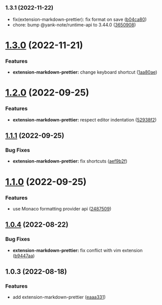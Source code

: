 ## <small>1.3.1 (2022-11-22)</small>

* fix(extension-markdown-prettier): fix format on save ([b04ca80](https://github.com/purocean/yank-note-extension/commit/b04ca80))
* chore: bump @yank-note/runtime-api to 3.44.0 ([3650908](https://github.com/purocean/yank-note-extension/commit/3650908))



# [1.3.0](https://github.com/purocean/yank-note-extension/compare/extension-markdown-prettier-1.2.0...extension-markdown-prettier-1.3.0) (2022-11-21)


### Features

* **extension-markdown-prettier:** change keyboard shortcut ([1aa80ae](https://github.com/purocean/yank-note-extension/commit/1aa80ae0cb661c3142d927c2fee908ac66a40dfe))



# [1.2.0](https://github.com/purocean/yank-note-extension/compare/extension-markdown-prettier-1.1.1...extension-markdown-prettier-1.2.0) (2022-09-25)


### Features

* **extension-markdown-prettier:** respect editor indentation ([52938f2](https://github.com/purocean/yank-note-extension/commit/52938f23db2b1211f87349a513c00d79032dbe29))



## [1.1.1](https://github.com/purocean/yank-note-extension/compare/extension-markdown-prettier-1.1.0...extension-markdown-prettier-1.1.1) (2022-09-25)


### Bug Fixes

* **extension-markdown-prettier:** fix shortcuts ([aef9b2f](https://github.com/purocean/yank-note-extension/commit/aef9b2f8fa8afdfe625a0342481b70ddf7f049e7))



# [1.1.0](https://github.com/purocean/yank-note-extension/compare/extension-markdown-prettier-1.0.4...extension-markdown-prettier-1.1.0) (2022-09-25)


### Features

* use Monaco formatting provider api ([2487509](https://github.com/purocean/yank-note-extension/commit/2487509b3c1c8b66798198b90957b212ce4420aa))



## [1.0.4](https://github.com/purocean/yank-note-extension/compare/extension-markdown-prettier-1.0.3...extension-markdown-prettier-1.0.4) (2022-08-22)


### Bug Fixes

* **extension-markdown-prettier:** fix conflict with vim extension ([b9447aa](https://github.com/purocean/yank-note-extension/commit/b9447aa6a827ecedb5d3ab14e679df8b10753aad))



## 1.0.3 (2022-08-18)


### Features

* add extension-markdown-prettier ([eaaa331](https://github.com/purocean/yank-note-extension/commit/eaaa331cebb973411e0d84afa92e1caeef4992fc))



